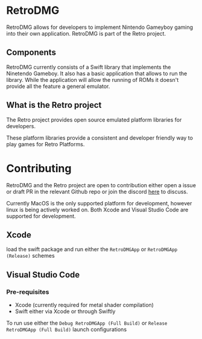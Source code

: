 # RetroDMG
RetroDMG allows for developers to implement Nintendo Gameyboy gaming into their own application. RetroDMG is part of the Retro project.

## Components
RetroDMG currently consists of a Swift library that implements the Ninetendo Gameboy. It also has a basic application that allows to run the library. While the application will allow the running of ROMs it doesn't provide all the feature a general emulator.

## What is the Retro project
The Retro project provides open source emulated platform libraries for developers.

These platform libraries provide a consistent and developer friendly way to play games for Retro Platforms. 

# Contributing
RetroDMG and the Retro project are open to contribution either open a issue or draft PR in the relevant Github repo or join the discord [here](https://discord.gg/ts3AcnjQmP) to discuss.

Currently MacOS is the only supported platform for development, however linux is being actively worked on. Both Xcode and Visual Studio Code are supported for development.

## Xcode 
load the swift package and run either the `RetroDMGApp` or `RetroDMGApp (Release)` schemes

## Visual Studio Code
### Pre-requisites 
- Xcode (currently required for metal shader compilation)
- Swift either via Xcode or through Swiftly 

To run use either the `Debug RetroDMGApp (Full Build)` or `Release RetroDMGApp (Full Build)` launch configurations

